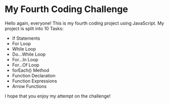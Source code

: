 # My Fourth Coding Challenge
Hello again, everyone! This is my fourth coding project using JavaScript. My project is split into 10 Tasks: 
+ If Statements
+ For Loop 
+ While Loop 
+ Do...While Loop
+ For...In Loop
+ For...Of Loop
+ forEach() Method
+ Function Declaration
+ Function Expressions
+ Arrow Functions 

I hope that you enjoy my attempt on the challenge! 
